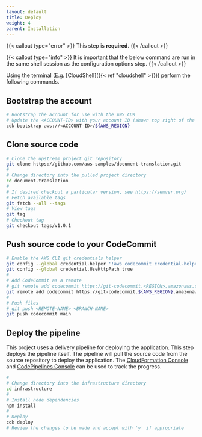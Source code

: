 ```yaml
---
layout: default
title: Deploy
weight: 4
parent: Installation
---
```


<!--
Copyright Amazon.com, Inc. or its affiliates. All Rights Reserved.
SPDX-License-Identifier: MIT-0
-->

{{< callout type="error" >}}
This step is **required**.
{{< /callout >}}

{{< callout type="info" >}}
It is important that the below command are run in the same shell session as the configuration options step. 
{{< /callout >}}

Using the terminal (E.g. [CloudShell]({{< ref "cloudshell" >}})) perform the following commands. 

## Bootstrap the account

```sh
# Bootstrap the account for use with the AWS CDK
# Update the <ACCOUNT-ID> with your account ID (shown top right of the AWS Console)
cdk bootstrap aws://<ACCOUNT-ID>/${AWS_REGION}
```

## Clone source code

```sh
# Clone the upstream project git repository
git clone https://github.com/aws-samples/document-translation.git
#
# Change directory into the pulled project directory
cd document-translation
# 
# If desired checkout a particular version, see https://semver.org/
# Fetch available tags
git fetch --all --tags
# View tags
git tag
# Checkout tag
git checkout tags/v1.0.1
```

## Push source code to your CodeCommit
```sh
# Enable the AWS CLI git credentials helper
git config --global credential.helper '!aws codecommit credential-helper $@'
git config --global credential.UseHttpPath true
# 
# Add CodeCommit as a remote
# git remote add codecommit https://git-codecommit.<REGION>.amazonaws.com/v1/repos/<REPO-NAME>
git remote add codecommit https://git-codecommit.${AWS_REGION}.amazonaws.com/v1/repos/${sourceGitRepo}
# 
# Push files
# git push <REMOTE-NAME> <BRANCH-NAME>
git push codecommit main
```

## Deploy the pipeline

This project uses a delivery pipeline for deploying the application. This step deploys the pipeline itself. The pipeline will pull the source code from the source repository to deploy the application. The [CloudFormation Console](https://console.aws.amazon.com/cloudformation/home) and [CodePipelines Console](https://console.aws.amazon.com/codesuite/codepipeline/home) can be used to track the progress.

```sh
#
# Change directory into the infrastructure directory
cd infrastructure
# 
# Install node dependencies
npm install
# 
# Deploy
cdk deploy
# Review the changes to be made and accept with 'y' if appropriate
```